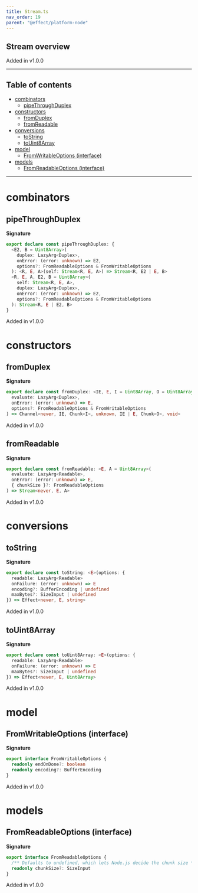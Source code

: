 ```yaml
---
title: Stream.ts
nav_order: 19
parent: "@effect/platform-node"
---
```


## Stream overview

Added in v1.0.0

---

<h2 class="text-delta">Table of contents</h2>

- [combinators](#combinators)
  - [pipeThroughDuplex](#pipethroughduplex)
- [constructors](#constructors)
  - [fromDuplex](#fromduplex)
  - [fromReadable](#fromreadable)
- [conversions](#conversions)
  - [toString](#tostring)
  - [toUint8Array](#touint8array)
- [model](#model)
  - [FromWritableOptions (interface)](#fromwritableoptions-interface)
- [models](#models)
  - [FromReadableOptions (interface)](#fromreadableoptions-interface)

---

# combinators

## pipeThroughDuplex

**Signature**

```ts
export declare const pipeThroughDuplex: {
  <E2, B = Uint8Array>(
    duplex: LazyArg<Duplex>,
    onError: (error: unknown) => E2,
    options?: FromReadableOptions & FromWritableOptions
  ): <R, E, A>(self: Stream<R, E, A>) => Stream<R, E2 | E, B>
  <R, E, A, E2, B = Uint8Array>(
    self: Stream<R, E, A>,
    duplex: LazyArg<Duplex>,
    onError: (error: unknown) => E2,
    options?: FromReadableOptions & FromWritableOptions
  ): Stream<R, E | E2, B>
}
```

Added in v1.0.0

# constructors

## fromDuplex

**Signature**

```ts
export declare const fromDuplex: <IE, E, I = Uint8Array, O = Uint8Array>(
  evaluate: LazyArg<Duplex>,
  onError: (error: unknown) => E,
  options?: FromReadableOptions & FromWritableOptions
) => Channel<never, IE, Chunk<I>, unknown, IE | E, Chunk<O>, void>
```

Added in v1.0.0

## fromReadable

**Signature**

```ts
export declare const fromReadable: <E, A = Uint8Array>(
  evaluate: LazyArg<Readable>,
  onError: (error: unknown) => E,
  { chunkSize }?: FromReadableOptions
) => Stream<never, E, A>
```

Added in v1.0.0

# conversions

## toString

**Signature**

```ts
export declare const toString: <E>(options: {
  readable: LazyArg<Readable>
  onFailure: (error: unknown) => E
  encoding?: BufferEncoding | undefined
  maxBytes?: SizeInput | undefined
}) => Effect<never, E, string>
```

Added in v1.0.0

## toUint8Array

**Signature**

```ts
export declare const toUint8Array: <E>(options: {
  readable: LazyArg<Readable>
  onFailure: (error: unknown) => E
  maxBytes?: SizeInput | undefined
}) => Effect<never, E, Uint8Array>
```

Added in v1.0.0

# model

## FromWritableOptions (interface)

**Signature**

```ts
export interface FromWritableOptions {
  readonly endOnDone?: boolean
  readonly encoding?: BufferEncoding
}
```

Added in v1.0.0

# models

## FromReadableOptions (interface)

**Signature**

```ts
export interface FromReadableOptions {
  /** Defaults to undefined, which lets Node.js decide the chunk size */
  readonly chunkSize?: SizeInput
}
```

Added in v1.0.0
